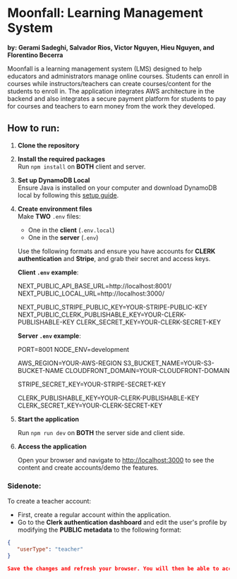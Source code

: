 # Moonfall: Learning Management System
**by: Gerami Sadeghi, Salvador Rios, Victor Nguyen, Hieu Nguyen, and Florentino Becerra**

Moonfall is a learning management system (LMS) designed to help educators and administrators manage online courses. Students can enroll in courses while instructors/teachers can create courses/content for the students to enroll in. The application integrates AWS architecture in the backend and also integrates a secure payment platform for students to pay for courses and teachers to earn money from the work they developed.

## How to run:

1. **Clone the repository**
2. **Install the required packages**  
   Run `npm install` on **BOTH** client and server.
3. **Set up DynamoDB Local**  
   Ensure Java is installed on your computer and download DynamoDB local by following this [setup guide](https://docs.aws.amazon.com/amazondynamodb/latest/developerguide/DynamoDBLocal.DownloadingAndRunning.html).
4. **Create environment files**  
   Make **TWO** `.env` files:
   - One in the **client** (`.env.local`)
   - One in the **server** (`.env`)  

   Use the following formats and ensure you have accounts for **CLERK authentication** and **Stripe**, and grab their secret and access keys.

   **Client `.env` example**:

    NEXT_PUBLIC_API_BASE_URL=http://localhost:8001/
    NEXT_PUBLIC_LOCAL_URL=http://localhost:3000/

    NEXT_PUBLIC_STRIPE_PUBLIC_KEY=YOUR-STRIPE-PUBLIC-KEY
    NEXT_PUBLIC_CLERK_PUBLISHABLE_KEY=YOUR-CLERK-PUBLISHABLE-KEY
    CLERK_SECRET_KEY=YOUR-CLERK-SECRET-KEY

    **Server `.env` example**:

    PORT=8001
    NODE_ENV=development

    AWS_REGION=YOUR-AWS-REGION
    S3_BUCKET_NAME=YOUR-S3-BUCKET-NAME
    CLOUDFRONT_DOMAIN=YOUR-CLOUDFRONT-DOMAIN

    STRIPE_SECRET_KEY=YOUR-STRIPE-SECRET-KEY

    CLERK_PUBLISHABLE_KEY=YOUR-CLERK-PUBLISHABLE-KEY
    CLERK_SECRET_KEY=YOUR-CLERK-SECRET-KEY


5. **Start the application**  
    
    Run `npm run dev` on **BOTH** the server side and client side.

6. **Access the application**  
    
    Open your browser and navigate to [http://localhost:3000](http://localhost:3000) to see the content and create accounts/demo the features.


### Sidenote:
To create a teacher account:
- First, create a regular account within the application.
- Go to the **Clerk authentication dashboard** and edit the user's profile by modifying the **PUBLIC metadata** to the following format:
```json
{
   "userType": "teacher"
}

Save the changes and refresh your browser. You will then be able to access /teacher/courses.